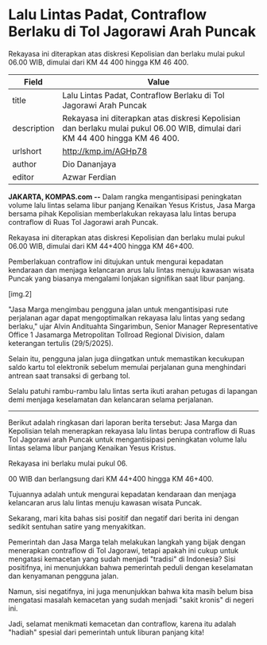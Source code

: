 # Lalu Lintas Padat, Contraflow Berlaku di Tol Jagorawi Arah Puncak

Rekayasa ini diterapkan atas diskresi Kepolisian dan berlaku mulai pukul 06.00 WIB, dimulai dari KM 44 400 hingga KM 46 400.

| Field       | Value                                                       |
|-------------|-------------------------------------------------------------|
| title       | Lalu Lintas Padat, Contraflow Berlaku di Tol Jagorawi Arah Puncak |
| description | Rekayasa ini diterapkan atas diskresi Kepolisian dan berlaku mulai pukul 06.00 WIB, dimulai dari KM 44 400 hingga KM 46 400. |
| urlshort    | http://kmp.im/AGHp78 |
| author      | Dio Dananjaya |
| editor      | Azwar Ferdian |

**JAKARTA, KOMPAS.com --** Dalam rangka mengantisipasi peningkatan volume lalu lintas selama libur panjang Kenaikan Yesus Kristus, Jasa Marga bersama pihak Kepolisian memberlakukan rekayasa lalu lintas berupa contraflow di Ruas Tol Jagorawi arah Puncak.

Rekayasa ini diterapkan atas diskresi Kepolisian dan berlaku mulai pukul 06.00 WIB, dimulai dari KM 44+400 hingga KM 46+400.

Pemberlakuan contraflow ini ditujukan untuk mengurai kepadatan kendaraan dan menjaga kelancaran arus lalu lintas menuju kawasan wisata Puncak yang biasanya mengalami lonjakan signifikan saat libur panjang.

\[img.2\]

"Jasa Marga mengimbau pengguna jalan untuk mengantisipasi rute perjalanan agar dapat mengoptimalkan rekayasa lalu lintas yang sedang berlaku," ujar Alvin Andituahta Singarimbun, Senior Manager Representative Office 1 Jasamarga Metropolitan Tollroad Regional Division, dalam keterangan tertulis (29/5/2025).

Selain itu, pengguna jalan juga diingatkan untuk memastikan kecukupan saldo kartu tol elektronik sebelum memulai perjalanan guna menghindari antrean saat transaksi di gerbang tol.

Selalu patuhi rambu-rambu lalu lintas serta ikuti arahan petugas di lapangan demi menjaga keselamatan dan kelancaran selama perjalanan.

---
Berikut adalah ringkasan dari laporan berita tersebut: Jasa Marga dan Kepolisian telah menerapkan rekayasa lalu lintas berupa contraflow di Ruas Tol Jagorawi arah Puncak untuk mengantisipasi peningkatan volume lalu lintas selama libur panjang Kenaikan Yesus Kristus.

 Rekayasa ini berlaku mulai pukul 06.

00 WIB dan berlangsung dari KM 44+400 hingga KM 46+400.

 Tujuannya adalah untuk mengurai kepadatan kendaraan dan menjaga kelancaran arus lalu lintas menuju kawasan wisata Puncak.



Sekarang, mari kita bahas sisi positif dan negatif dari berita ini dengan sedikit sentuhan satire yang menyakitkan.

 Pemerintah dan Jasa Marga telah melakukan langkah yang bijak dengan menerapkan contraflow di Tol Jagorawi, tetapi apakah ini cukup untuk mengatasi kemacetan yang sudah menjadi "tradisi" di Indonesia? Sisi positifnya, ini menunjukkan bahwa pemerintah peduli dengan keselamatan dan kenyamanan pengguna jalan.

 Namun, sisi negatifnya, ini juga menunjukkan bahwa kita masih belum bisa mengatasi masalah kemacetan yang sudah menjadi "sakit kronis" di negeri ini.

 Jadi, selamat menikmati kemacetan dan contraflow, karena itu adalah "hadiah" spesial dari pemerintah untuk liburan panjang kita!
